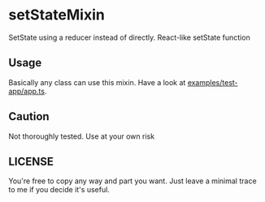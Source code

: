 # setStateMixin
SetState using a reducer instead of directly. React-like setState function

## Usage

Basically any class can use this mixin. Have a look at [examples/test-app/app.ts](examples/test-app/app.ts#L4).

## Caution

Not thoroughly tested. Use at your own risk

## LICENSE

You're free to copy any way and part you want. Just leave a minimal trace to me if you decide it's useful.
